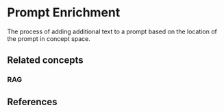 # Prompt Enrichment

The process of adding additional text to a prompt based on the location of the prompt in concept space.

## Related concepts

### RAG

## References



